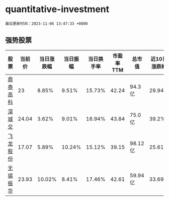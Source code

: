 # quantitative-investment

`最后更新时间：2023-11-06 13:47:33 +0800`

## 强势股票

|股票|当前价|当日涨跌幅|当日振幅|当日换手率|市盈率TTM|总市值|近10日涨跌幅|
|----|----|----|----|----|----|----|----|
|[鼎泰高科](https://xueqiu.com/S/SZ301377)|23|8.85%|9.51%|15.73%|42.24|94.3亿|29.94%|
|[深城交](https://xueqiu.com/S/SZ301091)|24.04|3.62%|9.01%|16.94%|43.84|75.0亿|39.2%|
|[飞龙股份](https://xueqiu.com/S/SZ002536)|17.07|5.89%|10.24%|15.12%|39.15|98.12亿|25.61%|
|[无锡振华](https://xueqiu.com/S/SH605319)|23.93|10.02%|8.41%|17.46%|42.61|59.94亿|33.69%|
